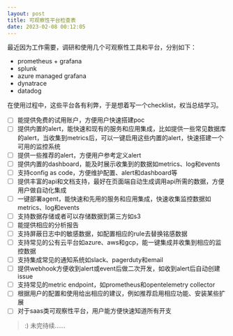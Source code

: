 ```yaml
---
layout: post
title: 可观察性平台检查表
date: 2023-02-08 00:12:05
---
```


最近因为工作需要，调研和使用几个可观察性工具和平台，分别如下：

- prometheus + grafana
- splunk
- azure managed grafana
- dynatrace
- datadog

在使用过程中，这些平台各有利弊，于是想着写一个checklist，权当总结学习。

- [ ] 能提供免费的试用账户，方便用户快速搭建poc
- [ ] 提供内置的alert，能快速和现有的服务和应用集成，比如提供一些常见数据库的alert，当收集到metrics后，可以一键启用这些内置的alert，快速搭建一个可用的监控系统
- [ ] 提供一些推荐的alert，方便用户参考定义alert
- [ ] 提供内置的dashboard，能及时展示收集到的数据如metrics、log和events
- [ ] 支持config as code，方便维护配置、alert和dashboard等
- [ ] 提供丰富的api和文档支持，最好在页面端自动生成调用api所需的数据，方便用户做自动化集成
- [ ] 一键部署agent，能快速和先用的服务和应用集成，快速收集监控数据如metrics、log和events
- [ ] 支持数据存储或者可以存储数据到第三方如s3
- [ ] 能提供相应的分析报告
- [ ] 支持屏蔽日志中的敏感数据，如配置相应的rule去替换铭感数据
- [ ] 支持常见的公有云平台如azure、aws和gcp，能一键集成并收集到相应的监控数据
- [ ] 支持集成常见的通知系统如slack、pagerduty和email
- [ ] 提供webhook方便收到alert或event后做二次开发，如收到alert后自动创建issue
- [ ] 支持常见的metric endpoint，如prometheus和opentelemetry collector
- [ ] 根据用户的配置和使用给出相应的建议，例如推荐启用相应功能、安装某些扩展
- [ ] 对于saas类可观察性平台，用户能方便快速知道所有开支

> :) 未完待续......

